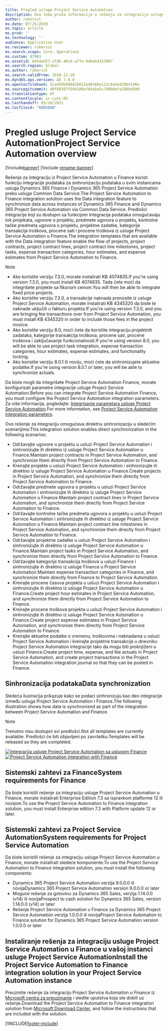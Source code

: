 ```yaml
---
title: Pregled usluge Project Service Automation
description: Ova tema pruža informacije o rešenju za integraciju usluge Dynamics 365 Project Service Automation sa uslugom Dynamics 365 Finance.
author: ruhercul
ms.date: 07/25/2019
ms.topic: article
ms.prod: ''
ms.technology: ''
audience: Application User
ms.reviewer: ruhercul
ms.search.scope: Core, Operations
ms.custom: 87983
ms.assetid: b454ad57-2fd6-46c9-a77e-646de4153067
ms.search.region: Global
ms.author: ruhercul
ms.search.validFrom: 2016-11-28
ms.dyn365.ops.version: AX 7.0.0
ms.openlocfilehash: 5ca459b99881b612e4656be112c8a2e420b4196e
ms.sourcegitcommit: 40f68387f594180af64a5e5c748b6efa188bd300
ms.translationtype: HT
ms.contentlocale: sr-Latn-RS
ms.lasthandoff: 05/10/2021
ms.locfileid: "6005898"
---
```

# <a name="project-service-automation-overview"></a><span data-ttu-id="ad408-103">Pregled usluge Project Service Automation</span><span class="sxs-lookup"><span data-stu-id="ad408-103">Project Service Automation overview</span></span>

[!include[banner](../includes/banner.md)]
[!include [rename-banner](~/includes/cc-data-platform-banner.md)]

<span data-ttu-id="ad408-104">Rešenje za integraciju iz Project Service Automation u Finance koristi funkciju integracije podataka za sinhronizaciju podataka u svim instancama usluga Dynamics 365 Finance i Dynamics 365 Project Service Automation preko usluge Common Data Service.</span><span class="sxs-lookup"><span data-stu-id="ad408-104">The Project Service Automation to Finance integration solution uses the Data integration feature to synchronize data across instances of Dynamics 365 Finance and Dynamics 365 Project Service Automation via Common Data Service.</span></span> <span data-ttu-id="ad408-105">Predlošci integracije koji su dostupni sa funkcijom Integracija podataka omogućavaju tok projekata, ugovore o projektu, predmete ugovora o projektu, kontrolne tačke predmeta ugovora o projektu, projektne zadatke, kategorije transakcija troškova, procene sati i procene troškova iz usluge Project Service Automation u Finance.</span><span class="sxs-lookup"><span data-stu-id="ad408-105">The integration templates that are available with the Data integration feature enable the flow of projects, project contracts, project contract lines, project contract line milestones, project tasks, expense transaction categories, hour estimates, and expense estimates from Project Service Automation to Finance.</span></span>

> [!NOTE]
> - <span data-ttu-id="ad408-106">Ako koristite verziju 7.3.0, morate instalirati KB 4074835.</span><span class="sxs-lookup"><span data-stu-id="ad408-106">If you're using version 7.3.0, you must install KB 4074835.</span></span> <span data-ttu-id="ad408-107">Tada ćete moći da integrišete projekte sa fiksnom cenom.</span><span class="sxs-lookup"><span data-stu-id="ad408-107">You will then be able to integrate fixed price projects.</span></span>
> - <span data-ttu-id="ad408-108">Ako koristite verziju 7.3.0, a transakcije naknada prenosite iz usluge Project Service Automation, morate instalirati KB 4345320 da biste te naknade uključili u fakturu projekta.</span><span class="sxs-lookup"><span data-stu-id="ad408-108">If you're using version 7.3.0, and you are bringing fee transactions over from Project Service Automation, you must install KB 4345320 in order to include those fees in the project invoice.</span></span>
> - <span data-ttu-id="ad408-109">Ako koristite verziju 8.0, moći ćete da koristite integraciju projektnih zadataka, kategorije transakcija troškova, procene sati, procene troškova i zaključavanje funkcionalnosti.</span><span class="sxs-lookup"><span data-stu-id="ad408-109">If you're using version 8.0, you will be able to use project task integration, expense transaction categories, hour estimates, expense estimates, and functionality locking.</span></span>
> - <span data-ttu-id="ad408-110">Ako koristite verziju 8.0.1 ili noviju, moći ćete da sinhronizujete aktuelne podatke.</span><span class="sxs-lookup"><span data-stu-id="ad408-110">If you're using version 8.0.1 or later, you will be able to synchronize actuals.</span></span>

<span data-ttu-id="ad408-111">Da biste mogli da integrišete Project Service Automation Finance, morate konfigurisati parametre integracije usluge Project Service Automation.</span><span class="sxs-lookup"><span data-stu-id="ad408-111">Before you can integrate Project Service Automation Finance, you must configure the Project Service Automation integration parameters.</span></span> <span data-ttu-id="ad408-112">Za više informacija, pogledajte: [Integrisanje parametara usluge Project Service Automation](PSA-parameters.md).</span><span class="sxs-lookup"><span data-stu-id="ad408-112">For more information, see [Project Service Automation integration parameters](PSA-parameters.md).</span></span>

<span data-ttu-id="ad408-113">Ovo rešenje za integraciju omogućava direktnu sinhronizaciju u sledećim scenarijima:</span><span class="sxs-lookup"><span data-stu-id="ad408-113">This integration solution enables direct synchronization in the following scenarios:</span></span>

- <span data-ttu-id="ad408-114">Održavajte ugovore o projektu u usluzi Project Service Automation i sinhronizujte ih direktno iz usluge Project Service Automation u Finance.</span><span class="sxs-lookup"><span data-stu-id="ad408-114">Maintain project contracts in Project Service Automation, and synchronize them directly from Project Service Automation to Finance.</span></span>
- <span data-ttu-id="ad408-115">Kreirajte projekte u usluzi Project Service Automation i sinhronizujte ih direktno iz usluge Project Service Automation u Finance.</span><span class="sxs-lookup"><span data-stu-id="ad408-115">Create projects in Project Service Automation, and synchronize them directly from Project Service Automation to Finance.</span></span>
- <span data-ttu-id="ad408-116">Održavajte predmete ugovora o projektu u usluzi Project Service Automation i sinhronizujte ih direktno iz usluge Project Service Automation u Finance.</span><span class="sxs-lookup"><span data-stu-id="ad408-116">Maintain project contract lines in Project Service Automation, and synchronize them directly from Project Service Automation to Finance.</span></span>
- <span data-ttu-id="ad408-117">Održavajte kontrolne tačke predmeta ugovora o projektu u usluzi Project Service Automation i sinhronizujte ih direktno iz usluge Project Service Automation u Finance.</span><span class="sxs-lookup"><span data-stu-id="ad408-117">Maintain project contract line milestones in Project Service Automation, and synchronize them directly from Project Service Automation to Finance.</span></span>
- <span data-ttu-id="ad408-118">Održavajte projektne zadatke u usluzi Project Service Automation i sinhronizujte ih direktno iz usluge Project Service Automation u Finance.</span><span class="sxs-lookup"><span data-stu-id="ad408-118">Maintain project tasks in Project Service Automation, and synchronize them directly from Project Service Automation to Finance.</span></span>
- <span data-ttu-id="ad408-119">Održavajte kategorije transakcija troškova u usluzi Finance i sinhronizujte ih direktno iz usluge Finance u Project Service Automation.</span><span class="sxs-lookup"><span data-stu-id="ad408-119">Maintain expense transaction categories in Finance, and synchronize them directly from Finance to Project Service Automation.</span></span>
- <span data-ttu-id="ad408-120">Kreirajte procene časova projekta u usluzi Project Service Automation i sinhronizujte ih direktno iz usluge Project Service Automation u Finance.</span><span class="sxs-lookup"><span data-stu-id="ad408-120">Create project hour estimates in Project Service Automation, and synchronize them directly from Project Service Automation to Finance.</span></span>
- <span data-ttu-id="ad408-121">Kreirajte procene troškova projekta u usluzi Project Service Automation i sinhronizujte ih direktno iz usluge Project Service Automation u Finance.</span><span class="sxs-lookup"><span data-stu-id="ad408-121">Create project expense estimates in Project Service Automation, and synchronize them directly from Project Service Automation to Finance.</span></span>
- <span data-ttu-id="ad408-122">Kreirajte aktuelne podatke o vremenu, troškovima i naknadama u usluzi Project Service Automation i kreirajte projektne transakcije u dnevniku Project Service Automation integracije tako da mogu biti proknjiženi u usluzi Finance.</span><span class="sxs-lookup"><span data-stu-id="ad408-122">Create project time, expense, and fee actuals in Project Service Automation, and create project transactions in the Project Service Automation integration journal so that they can be posted in Finance.</span></span>

## <a name="data-synchronization"></a><span data-ttu-id="ad408-123">Sinhronizacija podataka</span><span class="sxs-lookup"><span data-stu-id="ad408-123">Data synchronization</span></span>

<span data-ttu-id="ad408-124">Sledeća ilustracija prikazuje kako se podaci sinhronizuju kao deo integracije između usluga Project Service Automation i Finance.</span><span class="sxs-lookup"><span data-stu-id="ad408-124">The following illustration shows how data is synchronized as part of the integration between Project Service Automation and Finance.</span></span>

> [!NOTE]
> <span data-ttu-id="ad408-125">Trenutno nisu dostupni svi predlošci.</span><span class="sxs-lookup"><span data-stu-id="ad408-125">Not all templates are currently available.</span></span> <span data-ttu-id="ad408-126">Predlošci će biti objavljeni po završetku.</span><span class="sxs-lookup"><span data-stu-id="ad408-126">Templates will be released as they are completed.</span></span>

<span data-ttu-id="ad408-127">[![Integracija usluge Project Service Automation sa uslugom Finance](./media/PSA-integration.png)](./media/PSA-integration.png)</span><span class="sxs-lookup"><span data-stu-id="ad408-127">[![Project Service Automation integration with Finance](./media/PSA-integration.png)](./media/PSA-integration.png)</span></span>

## <a name="system-requirements-for-finance"></a><span data-ttu-id="ad408-128">Sistemski zahtevi za Finance</span><span class="sxs-lookup"><span data-stu-id="ad408-128">System requirements for Finance</span></span>

<span data-ttu-id="ad408-129">Da biste koristili rešenje za integraciju usluge Project Service Automation u Finance, morate instalirati Enterprise Edition 7.3 sa ispravkom platforme 12 ili novijom.</span><span class="sxs-lookup"><span data-stu-id="ad408-129">To use the Project Service Automation to Finance integration solution, you must install Enterprise edition 7.3 with Platform update 12 or later.</span></span>

## <a name="system-requirements-for-project-service-automation"></a><span data-ttu-id="ad408-130">Sistemski zahtevi za Project Service Automation</span><span class="sxs-lookup"><span data-stu-id="ad408-130">System requirements for Project Service Automation</span></span>

<span data-ttu-id="ad408-131">Da biste koristili rešenje za integraciju usluge Project Service Automation u Finance, morate instalirati sledeće komponente:</span><span class="sxs-lookup"><span data-stu-id="ad408-131">To use the Project Service Automation to Finance integration solution, you must install the following components:</span></span>

- <span data-ttu-id="ad408-132">Dynamics 365 Project Service Automation verzija 9.0.0.0 ili novija</span><span class="sxs-lookup"><span data-stu-id="ad408-132">Dynamics 365 Project Service Automation version 9.0.0.0 or later</span></span>
- <span data-ttu-id="ad408-133">Moguće rešenje za gotovinu za Dynamics 365 Sales, verzija 1.14.0.0 (v14) ili novija</span><span class="sxs-lookup"><span data-stu-id="ad408-133">Prospect to cash solution for Dynamics 365 Sales, version 1.14.0.0 (v14) or later</span></span>
- <span data-ttu-id="ad408-134">Rešenje Project Service Automation u Finance za Dynamics 365 Project Service Automation verzija 1.0.0.0 ili novija</span><span class="sxs-lookup"><span data-stu-id="ad408-134">Project Service Automation to Finance solution for Dynamics 365 Project Service Automation version 1.0.0.0 or later</span></span>

## <a name="install-the-project-service-automation-to-finance-integration-solution-in-your-project-service-automation-instance"></a><span data-ttu-id="ad408-135">Instaliranje rešenja za integraciju usluge Project Service Automation u Finance u vašoj instanci usluge Project Service Automation</span><span class="sxs-lookup"><span data-stu-id="ad408-135">Install the Project Service Automation to Finance integration solution in your Project Service Automation instance</span></span>

<span data-ttu-id="ad408-136">Preuzmite rešenje za integraciju Project Service Automation u Finance iz [Microsoft centra za preuzimanje](https://www.microsoft.com/download/details.aspx?id=57016) i sledite uputstva koja ste dobili uz rešenje.</span><span class="sxs-lookup"><span data-stu-id="ad408-136">Download the Project Service Automation to Finance integration solution from [Microsoft Download Center](https://www.microsoft.com/download/details.aspx?id=57016), and follow the instructions that are included with the solution.</span></span>


[!INCLUDE[footer-include](../includes/footer-banner.md)]